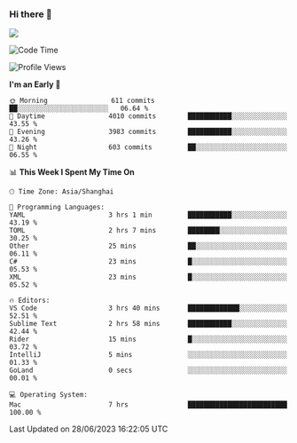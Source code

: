 ### Hi there 👋

<!--
**JJAYCHEN1e/jjaychen1e** is a ✨ _special_ ✨ repository because its `README.md` (this file) appears on your GitHub profile.

Here are some ideas to get you started:

- 🔭 I’m currently working on ...
- 🌱 I’m currently learning ...
- 👯 I’m looking to collaborate on ...
- 🤔 I’m looking for help with ...
- 💬 Ask me about ...
- 📫 How to reach me: ...
- 😄 Pronouns: ...
- ⚡ Fun fact: ...
-->

[![](https://github-readme-stats.vercel.app/api?username=jjaychen1e&show_icons=true)](https://github.com/jjaychen1e/github-readme-stats?count_private=true)

<!--START_SECTION:waka-->
![Code Time](http://img.shields.io/badge/Code%20Time-769%20hrs%2012%20mins-blue)

![Profile Views](http://img.shields.io/badge/Profile%20Views-3-blue)

**I'm an Early 🐤** 

```text
🌞 Morning                611 commits         ██░░░░░░░░░░░░░░░░░░░░░░░   06.64 % 
🌆 Daytime                4010 commits        ███████████░░░░░░░░░░░░░░   43.55 % 
🌃 Evening                3983 commits        ███████████░░░░░░░░░░░░░░   43.26 % 
🌙 Night                  603 commits         ██░░░░░░░░░░░░░░░░░░░░░░░   06.55 % 
```


📊 **This Week I Spent My Time On** 

```text
🕑︎ Time Zone: Asia/Shanghai

💬 Programming Languages: 
YAML                     3 hrs 1 min         ███████████░░░░░░░░░░░░░░   43.19 % 
TOML                     2 hrs 7 mins        ████████░░░░░░░░░░░░░░░░░   30.25 % 
Other                    25 mins             ██░░░░░░░░░░░░░░░░░░░░░░░   06.11 % 
C#                       23 mins             █░░░░░░░░░░░░░░░░░░░░░░░░   05.53 % 
XML                      23 mins             █░░░░░░░░░░░░░░░░░░░░░░░░   05.52 % 

🔥 Editors: 
VS Code                  3 hrs 40 mins       █████████████░░░░░░░░░░░░   52.51 % 
Sublime Text             2 hrs 58 mins       ███████████░░░░░░░░░░░░░░   42.44 % 
Rider                    15 mins             █░░░░░░░░░░░░░░░░░░░░░░░░   03.72 % 
IntelliJ                 5 mins              ░░░░░░░░░░░░░░░░░░░░░░░░░   01.33 % 
GoLand                   0 secs              ░░░░░░░░░░░░░░░░░░░░░░░░░   00.01 % 

💻 Operating System: 
Mac                      7 hrs               █████████████████████████   100.00 % 
```


 Last Updated on 28/06/2023 16:22:05 UTC
<!--END_SECTION:waka-->
